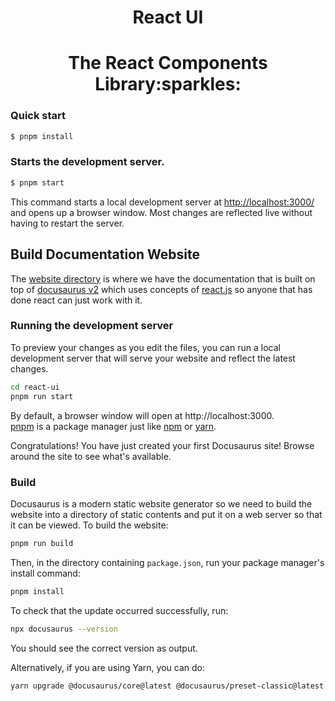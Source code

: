 <b><h1 align="center">React UI</h1></b>

<h1 align="center">The React Components Library:sparkles:</h1>

### Quick start

```sh
$ pnpm install
```

### Starts the development server.

```sh
$ pnpm start
```

This command starts a local development server at [http://localhost:3000/](http://localhost:3000/) and opens up a browser window. Most changes are reflected live without having to restart the server.

## Build Documentation Website

The [website directory](https://github.com/OSCA-Kampala-Chapter/react-ui/tree/main/website) is where we have the documentation that is built on top of [docusaurus v2](https://docusaurus.io/) which uses concepts of [react.js](https://reactjs.org/) so anyone that has done react can just work with it.


### Running the development server

To preview your changes as you edit the files, you can run a local development server that will serve your website and reflect the latest changes.

```bash
cd react-ui
pnpm run start
```
By default, a browser window will open at http://localhost:3000.  
[pnpm](https://pnpm.io/) is a package manager just like [npm](https://www.npmjs.com/) or [yarn](https://yarnpkg.com/).

Congratulations! You have just created your first Docusaurus site! Browse around the site to see what's available.

### Build

Docusaurus is a modern static website generator so we need to build the website into a directory of static contents and put it on a web server so that it can be viewed. To build the website:

```bash
pnpm run build
```

Then, in the directory containing `package.json`, run your package manager's install command:

```bash
pnpm install
```
To check that the update occurred successfully, run:

```bash
npx docusaurus --version
```
You should see the correct version as output.

Alternatively, if you are using Yarn, you can do:

```bash
yarn upgrade @docusaurus/core@latest @docusaurus/preset-classic@latest
```
